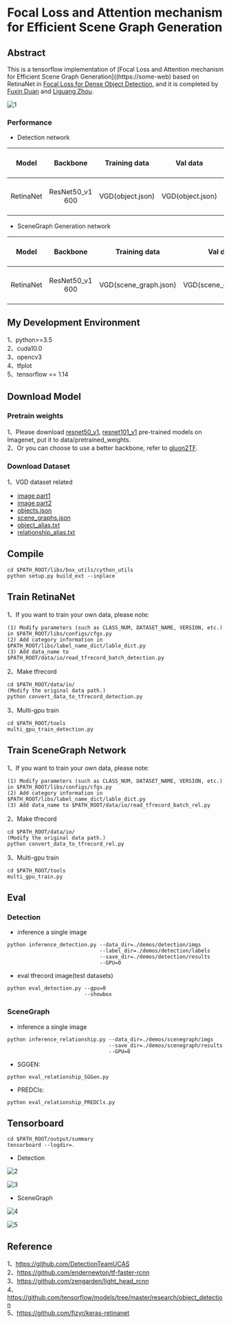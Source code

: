 # Focal Loss and Attention mechanism for Efficient Scene Graph Generation

## Abstract
This is a tensorflow implementation of [Focal Loss and Attention mechanism for Efficient Scene Graph Generation]((https://some-web) based on RetinaNet in [Focal Loss for Dense Object Detection](https://arxiv.org/pdf/1708.02002.pdf), and it is completed by [Fuxin Duan](https://github.com/xxxxx) and [Liguang Zhou](https://github.com/hszhoushen).

![1](new.gif)

### Performance

- Detection network

| Model |    Backbone    |    Training data    |    Val data    |    mAP    | Inf time (fps) | model | Image/GPU | GPU | Configuration File |
|:------------:|:------------:|:------------:|:---------:|:-----------:|:----------:|:----------:|:----------:|:----------:|:----------:|
| RetinaNet | ResNet50_v1 600 | VGD(object.json) | VGD(object.json) | 21.7 | 12.5 | [model](https:xxx) | 1x | 4X GeForce RTX 1080 Ti | cfgs.py |

- SceneGraph Generation network

| Model |    Backbone    |    Training data    |    Val data    |    SGGen(R@50,R@100)    |    Predcls(R@50,R@100)    | Inf time (fps) | model | Image/GPU | GPU | Configuration File |
|:------------:|:------------:|:------------:|:---------:|:-----------:|:----------:|:----------:|:----------:|:----------:|:----------:|:----------:|
| RetinaNet | ResNet50_v1 600 | VGD(scene_graph.json) | VGD(scene_graph.json) | 13.30, 15.40 | 60.58, 78.88 | 4.5 | [model](https:xxx) | 1x | 4X GeForce RTX 1080 Ti | cfgs.py |

## My Development Environment
1、python>=3.5             
2、cuda10.0                    
3、opencv3    
4、tfplot            
5、tensorflow == 1.14      

## Download Model
### Pretrain weights
1、Please download [resnet50_v1](http://download.tensorflow.org/models/resnet_v1_50_2016_08_28.tar.gz), [resnet101_v1](http://download.tensorflow.org/models/resnet_v1_101_2016_08_28.tar.gz) pre-trained models on Imagenet, put it to data/pretrained_weights.       
2、Or you can choose to use a better backbone, refer to [gluon2TF](https://github.com/yangJirui/gluon2TF).    

### Download Dataset
1、VGD dataset related      
* [image part1](https://cs.stanford.edu/people/rak248/VG_100K_2/images.zip)
* [image part2](https://cs.stanford.edu/people/rak248/VG_100K_2/images2.zip)
* [objects.json](http://visualgenome.org/static/data/dataset/objects.json.zip)
* [scene_graphs.json](http://visualgenome.org/static/data/dataset/scene_graphs.json.zip)
* [object_alias.txt](http://visualgenome.org/static/data/dataset/object_alias.txt)
* [relationship_alias.txt](http://visualgenome.org/static/data/dataset/relationship_alias.txt)

## Compile
```  
cd $PATH_ROOT/libs/box_utils/cython_utils
python setup.py build_ext --inplace
```

## Train RetinaNet

1、If you want to train your own data, please note:  
```     
(1) Modify parameters (such as CLASS_NUM, DATASET_NAME, VERSION, etc.) in $PATH_ROOT/libs/configs/cfgs.py
(2) Add category information in $PATH_ROOT/libs/label_name_dict/lable_dict.py     
(3) Add data_name to $PATH_ROOT/data/io/read_tfrecord_batch_detection.py 
```     

2、Make tfrecord
```  
cd $PATH_ROOT/data/io/  
(Modify the original data path.)
python convert_data_to_tfrecord_detection.py
```      

3、Multi-gpu train
```  
cd $PATH_ROOT/tools
multi_gpu_train_detection.py
```

## Train SceneGraph Network

1、If you want to train your own data, please note:  
```     
(1) Modify parameters (such as CLASS_NUM, DATASET_NAME, VERSION, etc.) in $PATH_ROOT/libs/configs/cfgs.py
(2) Add category information in $PATH_ROOT/libs/label_name_dict/lable_dict.py     
(3) Add data_name to $PATH_ROOT/data/io/read_tfrecord_batch_rel.py 
```     

2、Make tfrecord
```  
cd $PATH_ROOT/data/io/  
(Modify the original data path.)
python convert_data_to_tfrecord_rel.py
```      

3、Multi-gpu train
```  
cd $PATH_ROOT/tools
multi_gpu_train.py
```

## Eval

### Detection

- inference a single image 
```
python inference_detection.py --data_dir=./demos/detection/imgs
                              --label_dir=./demos/detection/labels
                              --save_dir=./demos/detection/results
                              --GPU=0
```

- eval tfrecord image(test datasets)

```
python eval_detection.py --gpu=0 
                         --showbox
```

### SceneGraph

- inference a single image 
```
python inference_relationship.py --data_dir=./demos/scenegraph/imgs 
                                 --save_dir=./demos/scenegraph/results
                                 --GPU=0
```

- SGGEN: 
```
python eval_relationship_SGGen.py
```

- PREDCls: 
```
python eval_relationship_PREDCls.py
```

## Tensorboard
```  
cd $PATH_ROOT/output/summary
tensorboard --logdir=.
``` 

- Detection

![2](detection_images.png)

![3](detection_scalars.png)

- SceneGraph

![4](rel_images.png)

![5](rel_scalars.png)


## Reference
1、https://github.com/DetectionTeamUCAS  
2、https://github.com/endernewton/tf-faster-rcnn   
3、https://github.com/zengarden/light_head_rcnn   
4、https://github.com/tensorflow/models/tree/master/research/object_detection    
5、https://github.com/fizyr/keras-retinanet
